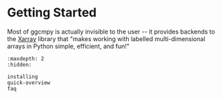 # Getting Started

Most of ggcmpy is actually invisible to the user -- it provides backends to the
[Xarray](https://xarray.dev) library that "makes working with labelled
multi-dimensional arrays in Python simple, efficient, and fun!"

```{toctree}
:maxdepth: 2
:hidden:

installing
quick-overview
faq
```
